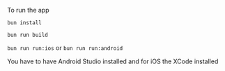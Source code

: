 To run the app

`bun install`

`bun run build`

`bun run run:ios` or `bun run run:android`

You have to have Android Studio installed and for iOS the XCode installed
